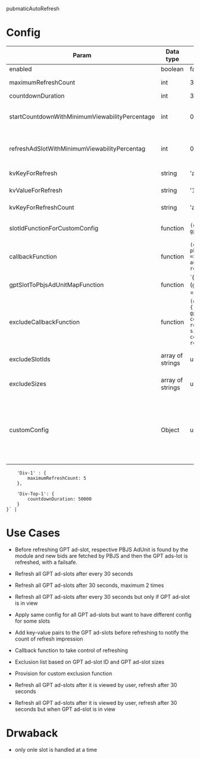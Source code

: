 pubmaticAutoRefresh


# Config
| Param               | Data type | Default value | Usage |
|---------------------|-----------|----------------|-----------------------------------------------------------|
| enabled             | boolean   | false          | must be set to true to enable the module |
| maximumRefreshCount | int       | 3              | how many times the slot must be refreshed after it is rendered for the first time |
| countdownDuration   | int       | 30000          | time in milliseconds|
| startCountdownWithMinimumViewabilityPercentage | int | 0 | the countDown will start when ad-slot will have viewability percenatge more than this. When set to 0 the count-down will start after rendering the creative, even when ad slot is not viewable. |
| refreshAdSlotWithMinimumViewabilityPercentag | int | 0 | the ad slot will be refreshed only if it has viewability percenathge more than this value. When set to 0 the ad-slot will be refreshed even if it is not viewable|
| kvKeyForRefresh | string | 'autorefresh' | this key will be added on gptSlot with kvValueForRefresh value; set it to null to not set it |
| kvValueForRefresh | string | '1' | this value will be added for the key kvKeyForRefresh on the gptSlot |
| kvKeyForRefreshCount | string | 'autorefreshcount' | this key will be added on the gptSlot and its value will be the refresh count; set it to null to not set it |
| slotIdFunctionForCustomConfig | function | `(gpttSlot) => gptSlot.getSlotElementId()` | a function; if you are using customConfig for some gptSlots then we need a way to find name of the gptSlot in customConfig |
| callbackFunction | function | `(gptSlotName, gptSlot, pbjsAdUnit, KeyValuePairs) => { performs pbjs auction, sets kvs, refreshes GPT slot}` | the default callback function, if you set own callback function then you will need to take care of initiating Prebid auction, setting KVs and refresing GPT slot |
| gptSlotToPbjsAdUnitMapFunction | function | `(gptSlot) => (gptSlot.getAdUnitPath() === pbjsAU.code || gptSlot.getSlotElementId() === pbjsAU.code)` | this function will help find the GPT gptSlots matching PBJS AdUnit |
| excludeCallbackFunction | function | `(gptSlotName, gptSlot) => { return true if gptSlotName is found in config.excludeSlotIds else return true if gptSlot size is found in config.excludeSizes else return false }` | if this function returns true then we will ignore the gptSlot and not try to refresh it |
| excludeSlotIds | array of strings | undefined | in excludeCallbackFunction we will look into this array for gptSlotId if found then the gptSlot will be ignored |
| excludeSizes | array of strings | undefined | in excludeCallbackFunction we will look into this array for gptSlot size WxH (300x250) if found then the gptSlot will be ignored |
| customConfig | Object | undefined | if you want to have seperate value for any of the following supported configs for any gptAdSlot then you can enter it here. Supported custom configs ` maximumRefreshCount, countdownDuration, startCountdownWithMinimumViewabilityPercentage, refreshAdSlotWithMinimumViewabilityPercentag, kvKeyForRefresh, kvValueForRefresh, kvKeyForRefreshCount, callbackFunction, gptSlotToPbjsAdUnitMapFunction, excludeCallbackFunction ` Example: `{
		'Div-1' : {
			maximumRefreshCount: 5
		},

		'Div-Top-1': {
			countdownDuration: 50000
		}
	}` |


# Use Cases

- Before refreshing GPT ad-slot, respective PBJS AdUnit is found by the module and new bids are fetched by PBJS and then the GPT ads-lot is refreshed, with a failsafe.

- Refresh all GPT ad-slots after every 30 seconds
- Refresh all GPT ad-slots after 30 seconds, maximum 2 times
- Refresh all GPT ad-slots after every 30 seconds but only if GPT ad-slot is in view

- Apply same config for all GPT ad-slots but want to have different config for some slots

- Add key-value pairs to the GPT ad-slots before refreshing to notify the count of refresh impression

- Callback function to take control of refreshing

- Exclusion list based on GPT ad-slot ID and GPT ad-slot sizes
- Provision for custom exclusion function

- Refresh all GPT ad-slots after it is viewed by user, refresh after 30 seconds
- Refresh all GPT ad-slots after it is viewed by user, refresh after 30 seconds but when GPT ad-slot is in view

# Drwaback
- only onle slot is handled at a time